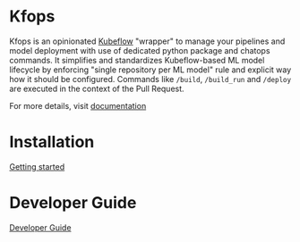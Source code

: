 # Kfops

Kfops is an opinionated [Kubeflow](https://www.kubeflow.org/) "wrapper" to manage your 
pipelines and model deployment with use of dedicated python package and chatops commands. 
It simplifies and standardizes Kubeflow-based ML model lifecycle by enforcing 
"single repository per  ML model" rule and explicit way how it should be configured.
Commands like `/build`, `/build_run` and `/deploy` are executed in the context of the Pull Request.

For more details, visit [documentation](https://kfops.readthedocs.io/en/latest/)

# Installation

[Getting started](https://kfops.readthedocs.io/en/latest/install/)

# Developer Guide

[Developer Guide](https://kfops.readthedocs.io/en/latest/development/)